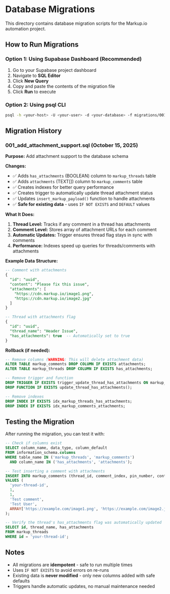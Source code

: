 # Database Migrations

This directory contains database migration scripts for the Markup.io automation project.

## How to Run Migrations

### Option 1: Using Supabase Dashboard (Recommended)

1. Go to your Supabase project dashboard
2. Navigate to **SQL Editor**
3. Click **New Query**
4. Copy and paste the contents of the migration file
5. Click **Run** to execute

### Option 2: Using psql CLI

```bash
psql -h <your-host> -U <your-user> -d <your-database> -f migrations/001_add_attachment_support.sql
```

## Migration History

### 001_add_attachment_support.sql (October 15, 2025)

**Purpose:** Add attachment support to the database schema

**Changes:**
- ✅ Adds `has_attachments` (BOOLEAN) column to `markup_threads` table
- ✅ Adds `attachments` (TEXT[]) column to `markup_comments` table
- ✅ Creates indexes for better query performance
- ✅ Creates trigger to automatically update thread attachment status
- ✅ Updates `insert_markup_payload()` function to handle attachments
- ✅ **Safe for existing data** - uses `IF NOT EXISTS` and `DEFAULT` values

**What It Does:**

1. **Thread Level:** Tracks if any comment in a thread has attachments
2. **Comment Level:** Stores array of attachment URLs for each comment
3. **Automatic Updates:** Trigger ensures thread flag stays in sync with comments
4. **Performance:** Indexes speed up queries for threads/comments with attachments

**Example Data Structure:**

```sql
-- Comment with attachments
{
  "id": "uuid",
  "content": "Please fix this issue",
  "attachments": [
    "https://cdn.markup.io/image1.png",
    "https://cdn.markup.io/image2.jpg"
  ]
}

-- Thread with attachments flag
{
  "id": "uuid",
  "thread_name": "Header Issue",
  "has_attachments": true  -- Automatically set to true
}
```

**Rollback (if needed):**

```sql
-- Remove columns (WARNING: This will delete attachment data)
ALTER TABLE markup_comments DROP COLUMN IF EXISTS attachments;
ALTER TABLE markup_threads DROP COLUMN IF EXISTS has_attachments;

-- Remove trigger and function
DROP TRIGGER IF EXISTS trigger_update_thread_has_attachments ON markup_comments;
DROP FUNCTION IF EXISTS update_thread_has_attachments();

-- Remove indexes
DROP INDEX IF EXISTS idx_markup_threads_has_attachments;
DROP INDEX IF EXISTS idx_markup_comments_attachments;
```

## Testing the Migration

After running the migration, you can test it with:

```sql
-- Check if columns exist
SELECT column_name, data_type, column_default
FROM information_schema.columns
WHERE table_name IN ('markup_threads', 'markup_comments')
  AND column_name IN ('has_attachments', 'attachments');

-- Test inserting a comment with attachments
INSERT INTO markup_comments (thread_id, comment_index, pin_number, content, user_name, attachments)
VALUES (
  'your-thread-id',
  1,
  1,
  'Test comment',
  'Test User',
  ARRAY['https://example.com/image1.png', 'https://example.com/image2.jpg']
);

-- Verify the thread's has_attachments flag was automatically updated
SELECT id, thread_name, has_attachments
FROM markup_threads
WHERE id = 'your-thread-id';
```

## Notes

- All migrations are **idempotent** - safe to run multiple times
- Uses `IF NOT EXISTS` to avoid errors on re-runs
- Existing data is **never modified** - only new columns added with safe defaults
- Triggers handle automatic updates, no manual maintenance needed
